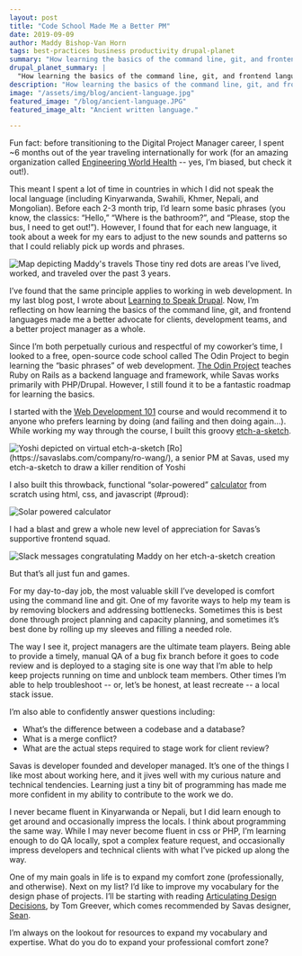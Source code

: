 ```yaml
---
layout: post
title: "Code School Made Me a Better PM"
date: 2019-09-09
author: Maddy Bishop-Van Horn
tags: best-practices business productivity drupal-planet
summary: "How learning the basics of the command line, git, and frontend languages made me a better advocate for clients, development teams, and a better project manager."
drupal_planet_summary: |
  "How learning the basics of the command line, git, and frontend languages made me a better advocate for clients, development teams, and a better project manager."
description: "How learning the basics of the command line, git, and frontend languages made me a better advocate for clients, development teams, and a better project manager."
image: "/assets/img/blog/ancient-language.jpg"
featured_image: "/blog/ancient-language.JPG"
featured_image_alt: "Ancient written language."

---
```


Fun fact: before transitioning to the Digital Project Manager career, I spent ~6 months out of the year traveling internationally for work (for an amazing organization called [Engineering World Health](http://www.ewh.org) -- yes, I’m biased, but check it out!).

This meant I spent a lot of time in countries in which I did not speak the local language (including Kinyarwanda, Swahili, Khmer, Nepali, and Mongolian). Before each 2-3 month trip, I’d learn some basic phrases (you know, the classics: “Hello,” “Where is the bathroom?”, and “Please, stop the bus, I need to get out!”). However, I found that for each new language, it took about a week for my ears to adjust to the new sounds and patterns so that I could reliably pick up words and phrases.


<div class="blog-image-full-width">
<img alt="Map depicting Maddy's travels" src="/assets/img/blog/maddy-travels-map.png">
<span class="caption">Those tiny red dots are areas I’ve lived, worked, and traveled over the past 3 years.</span>
</div>

I’ve found that the same principle applies to working in web development. In my last blog post, I wrote about [Learning to Speak Drupal](https://savaslabs.com/2019/04/22/top-5-things-to-know-to-speak-drupal.html). Now, I’m reflecting on how learning the basics of the command line, git, and frontend languages made me a better advocate for clients, development teams, and a better project manager as a whole.

Since I’m both perpetually curious and respectful of my coworker’s time, I looked to a free, open-source code school called The Odin Project to begin learning the “basic phrases” of web development. [The Odin Project](https://www.theodinproject.com) teaches Ruby on Rails as a backend language and framework, while Savas works primarily with PHP/Drupal. However, I still found it to be a fantastic roadmap for learning the basics.

I started with the [Web Development 101](https://www.theodinproject.com/courses/web-development-101) course and would recommend it to anyone who prefers learning by doing (and failing and then doing again…). While working my way through the course, I built this groovy [etch-a-sketch](https://maddybvh.github.io/etch-a-sketch/).

<div class="blog-image-large">
<img alt="Yoshi depicted on virtual etch-a-sketch" src="/assets/img/blog/etch-a-sketch.png">
<span class="caption">[Ro](https://savaslabs.com/company/ro-wang/), a senior PM at Savas, used my etch-a-sketch to draw a killer rendition of Yoshi</span>
</div>

I also built this throwback, functional “solar-powered” [calculator](https://maddybvh.github.io/calculator/) from scratch using html, css, and javascript (#proud):

<div class="blog-image">
<img alt="Solar powered calculator" src="/assets/img/blog/maddy-calculator.png">
</div>

I had a blast and grew a whole new level of appreciation for Savas’s supportive frontend squad.

<div class="blog-image-large">
<img alt="Slack messages congratulating Maddy on her etch-a-sketch creation" src="/assets/img/blog/maddy-front-end-slack.png">
</div>

But that’s all just fun and games.

For my day-to-day job, the most valuable skill I’ve developed is comfort using the command line and git. One of my favorite ways to help my team is by removing blockers and addressing bottlenecks. Sometimes this is best done through project planning and capacity planning, and sometimes it’s best done by rolling up my sleeves and filling a needed role.

The way I see it, project managers are the ultimate team players. Being able to provide a timely, manual QA of a bug fix branch before it goes to code review and is deployed to a staging site is one way that I’m able to help keep projects running on time and unblock team members. Other times I’m able to help troubleshoot -- or, let’s be honest, at least recreate -- a local stack issue.

I’m also able to confidently answer questions including:
* What’s the difference between a codebase and a database?
* What is a merge conflict?
* What are the actual steps required to stage work for client review?

Savas is developer founded and developer managed. It’s one of the things I like most about working here, and it jives well with my curious nature and technical tendencies. Learning just a tiny bit of programming has made me more confident in my ability to contribute to the work we do.

I never became fluent in Kinyarwanda or Nepali, but I did learn enough to get around and occasionally impress the locals. I think about programming the same way. While I may never become fluent in css or PHP, I’m learning enough to do QA locally, spot a complex feature request, and occasionally impress developers and technical clients with what I’ve picked up along the way.

One of my main goals in life is to expand my comfort zone (professionally, and otherwise). Next on my list? I’d like to improve my vocabulary for the design phase of projects. I’ll be starting with reading [Articulating Design Decisions](https://www.amazon.com/Articulating-Design-Decisions-Communicate-Stakeholders/dp/1491921560), by Tom Greever, which comes recommended by Savas designer, [Sean](https://savaslabs.com/company/sean-oshea/).

I’m always on the lookout for resources to expand my vocabulary and expertise. What do you do to expand your professional comfort zone?
